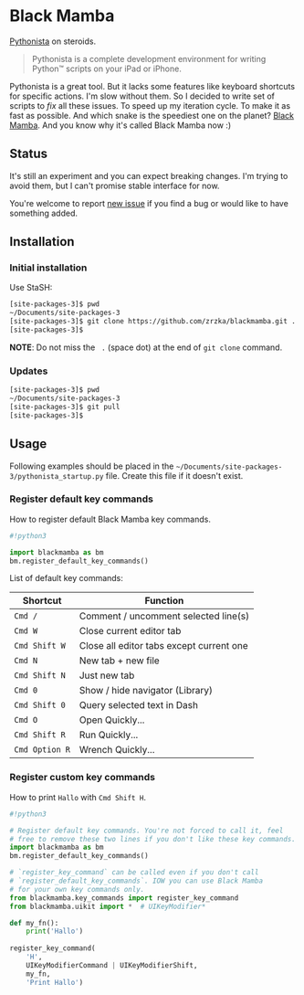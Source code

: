 # Black Mamba

[Pythonista](http://omz-software.com/pythonista/) on steroids.

> Pythonista is a complete development environment for writing Python™
> scripts on your iPad or iPhone.

Pythonista is a great tool. But it lacks some features like keyboard shortcuts
for specific actions. I'm slow without them. So I decided to write set of
scripts to _fix_ all these issues. To speed up my iteration cycle. To make
it as fast as possible. And which snake is the speediest one on the planet?
[Black Mamba](https://en.wikipedia.org/wiki/Black_mamba). And you know
why it's called Black Mamba now :)

## Status

It's still an experiment and you can expect breaking changes. I'm trying
to avoid them, but I can't promise stable interface for now.

You're welcome to report [new issue](https://github.com/zrzka/blackmamba/issues/new)
if you find a bug or would like to have something added.

## Installation

### Initial installation

Use StaSH:

```sh
[site-packages-3]$ pwd
~/Documents/site-packages-3
[site-packages-3]$ git clone https://github.com/zrzka/blackmamba.git .
[site-packages-3]$
```

**NOTE**: Do not miss the ` .` (space dot) at the end of `git clone` command.

### Updates

```sh
[site-packages-3]$ pwd
~/Documents/site-packages-3
[site-packages-3]$ git pull
[site-packages-3]$ 
```

## Usage

Following examples should be placed in the `~/Documents/site-packages-3/pythonista_startup.py`
file. Create this file if it doesn't exist.

### Register default key commands

How to register default Black Mamba key commands.

```python
#!python3

import blackmamba as bm
bm.register_default_key_commands()
```

List of default key commands:

| Shortcut       | Function                                        |
|----------------|-------------------------------------------------|
| `Cmd /`        | Comment / uncomment selected line(s)            |
| `Cmd W`        | Close current editor tab                        |
| `Cmd Shift W`  | Close all editor tabs except current one        |
| `Cmd N`        | New tab + new file                              |
| `Cmd Shift N`  | Just new tab                                    |
| `Cmd 0`        | Show / hide navigator (Library)                 |
| `Cmd Shift 0`  | Query selected text in Dash                     |
| `Cmd O`        | Open Quickly...                                 |
| `Cmd Shift R`  | Run Quickly...                                  |
| `Cmd Option R` | Wrench Quickly...                               |

### Register custom key commands

How to print `Hallo` with `Cmd Shift H`.

```python
#!python3

# Register default key commands. You're not forced to call it, feel
# free to remove these two lines if you don't like these key commands.
import blackmamba as bm
bm.register_default_key_commands()

# `register_key_command` can be called even if you don't call
# `register_default_key_commands`. IOW you can use Black Mamba
# for your own key commands only.
from blackmamba.key_commands import register_key_command
from blackmamba.uikit import *  # UIKeyModifier*

def my_fn():
    print('Hallo')
    
register_key_command(
    'H',
    UIKeyModifierCommand | UIKeyModifierShift,
    my_fn,
    'Print Hallo')
```

